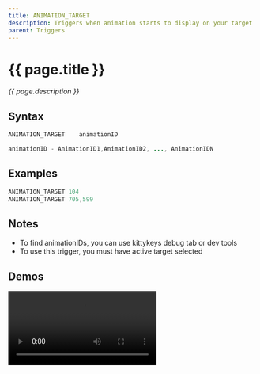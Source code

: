 ```yaml
---
title: ANIMATION_TARGET
description: Triggers when animation starts to display on your target
parent: Triggers
---
```


# {{ page.title }}

_{{ page.description }}_

## Syntax

```java
ANIMATION_TARGET    animationID 

animationID - AnimationID1,AnimationID2, ..., AnimationIDN

```

## Examples

```java
ANIMATION_TARGET 104
ANIMATION_TARGET 705,599
```

## Notes

- To find animationIDs, you can use kittykeys debug tab or dev tools
- To use this trigger, you must have active target selected

## Demos

![](https://i.imgur.com/AhuOhIs.mp4)

